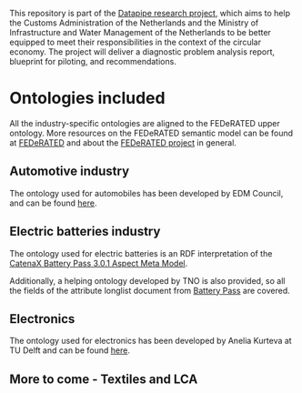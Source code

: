 This repository is part of the [Datapipe research project](https://www.tudelft.nl/tbm/onderzoek/projecten/datapipe-project), which aims to help the Customs Administration of the Netherlands and the Ministry of Infrastructure and Water Management of the Netherlands to be better equipped to meet their responsibilities in the context of the circular economy. The project will deliver a diagnostic problem analysis report, blueprint for piloting, and recommendations.
# Ontologies included
All the industry-specific ontologies are aligned to the FEDeRATED upper ontology. More resources on the FEDeRATED semantic model can be found at [FEDeRATED](https://github.com/Federated-BDI/FEDeRATED-Semantic-Model) and about the [FEDeRATED project](https://federatedplatforms.eu/) in general.
## Automotive industry
The ontology used for automobiles has been developed by EDM Council, and can be found [here](https://github.com/edmcouncil/auto/tree/master).
## Electric batteries industry
The ontology used for electric batteries is an RDF interpretation of the [CatenaX Battery Pass 3.0.1 Aspect Meta Model](https://github.com/eclipse-tractusx/sldt-semantic-models/tree/main/io.catenax.battery.battery_pass/3.0.1).

Additionally, a helping ontology developed by TNO is also provided, so all the fields of the attribute longlist document from [Battery Pass](https://thebatterypass.eu/) are covered.
## Electronics
The ontology used for electronics has been developed by Anelia Kurteva at TU Delft and can be found [here](https://github.com/RePlanIT/Ontology).

## More to come - Textiles and LCA